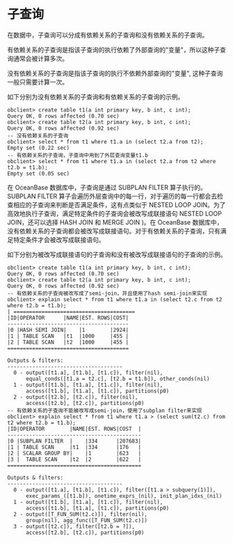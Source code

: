 子查询 
========================





在数据中，子查询可以分成有依赖关系的子查询和没有依赖关系的子查询。

有依赖关系的子查询是指该子查询的执行依赖了外部查询的"变量"，所以这种子查询通常会被计算多次。

没有依赖关系的子查询是指该子查询的执行不依赖外部查询的"变量", 这种子查询一般只需要计算一次。

如下分别为没有依赖关系的子查询和有依赖关系的子查询的示例。

    obclient> create table t1(a int primary key, b int, c int);
    Query OK, 0 rows affected (0.70 sec)
    obclient> create table t2(a int primary key, b int, c int);
    Query OK, 0 rows affected (0.92 sec)
    -- 没有依赖关系的子查询
    obclient> select * from t1 where t1.a in (select t2.a from t2);
    Empty set (0.22 sec)
    -- 有依赖关系的子查询，子查询中用到了外层查询变量t1.b
    obclient> select * from t1 where t1.a in (select t2.a from t2 where t2.b = t1.b);
    Empty set (0.05 sec)



在 OceanBase 数据库中，子查询是通过 SUBPLAN FILTER 算子执行的。SUBPLAN FILTER 算子会遍历外层查询中的每一行，对于遍历的每一行都会去检查相应的子查询来判断是否满足条件，这有点类似于 NESTED LOOP JOIN。为了高效地执行子查询，满足特定条件的子查询会被改写成联接语句 NESTED LOOP JOIN，还可以选择 HASH JOIN 和 MERGE JOIN )。在 OceanBase 数据库中，没有依赖关系的子查询都会被改写成联接语句。对于有依赖关系的子查询，只有满足特定条件才会被改写成联接语句。

如下分别为被改写成联接语句的子查询和没有被改写成联接语句的子查询的示例。

    obclient> create table t1(a int primary key, b int, c int);
    Query OK, 0 rows affected (0.70 sec)
    obclient> create table t2(a int primary key, b int, c int);
    Query OK, 0 rows affected (0.92 sec)
    -- 有依赖关系的子查询被改写成了semi-join，并且使用了hash semi-join来实现
    obclient> explain select * from t1 where t1.a in (select t2.c from t2 where t2.b = t1.b);
    | =======================================
    |ID|OPERATOR      |NAME|EST. ROWS|COST|
    ---------------------------------------
    |0 |HASH SEMI JOIN|    |1        |2924|
    |1 | TABLE SCAN   |t1  |1000     |455 |
    |2 | TABLE SCAN   |t2  |1000     |455 |
    =======================================
    
    Outputs & filters:
    -------------------------------------
      0 - output([t1.a], [t1.b], [t1.c]), filter(nil),
          equal_conds([t1.a = t2.c], [t2.b = t1.b]), other_conds(nil)
      1 - output([t1.b], [t1.a], [t1.c]), filter(nil),
          access([t1.b], [t1.a], [t1.c]), partitions(p0)
      2 - output([t2.b], [t2.c]), filter(nil),
          access([t2.b], [t2.c]), partitions(p0)
    -- 有依赖关系的子查询不能被改写成semi-join，使用了subplan filter来实现
    obclient> explain select * from t1 where t1.a > (select sum(t2.c) from t2 where t2.b = t1.b);
    |ID|OPERATOR        |NAME|EST. ROWS|COST  |
    -------------------------------------------
    |0 |SUBPLAN FILTER  |    |334      |207683|
    |1 | TABLE SCAN     |t1  |334      |176   |
    |2 | SCALAR GROUP BY|    |1        |623   |
    |3 |  TABLE SCAN    |t2  |2        |622   |
    ===========================================
    
    Outputs & filters:
    -------------------------------------
      0 - output([t1.a], [t1.b], [t1.c]), filter([t1.a > subquery(1)]),
          exec_params_([t1.b]), onetime_exprs_(nil), init_plan_idxs_(nil)
      1 - output([t1.b], [t1.a], [t1.c]), filter(nil),
          access([t1.b], [t1.a], [t1.c]), partitions(p0)
      2 - output([T_FUN_SUM(t2.c)]), filter(nil),
          group(nil), agg_func([T_FUN_SUM(t2.c)])
      3 - output([t2.c]), filter([t2.b = ?]),
          access([t2.b], [t2.c]), partitions(p0)



